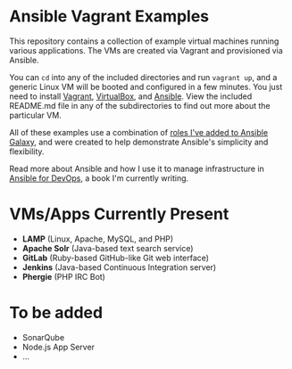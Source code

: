 # Ansible Vagrant Examples

This repository contains a collection of example virtual machines running various applications. The VMs are created via Vagrant and provisioned via Ansible.

You can `cd` into any of the included directories and run `vagrant up`, and a generic Linux VM will be booted and configured in a few minutes. You just need to install [Vagrant](http://vagrantup.com/), [VirtualBox](https://www.virtualbox.org/), and [Ansible](http://www.ansible.com/). View the included README.md file in any of the subdirectories to find out more about the particular VM.

All of these examples use a combination of [roles I've added to Ansible Galaxy](https://servercheck.in/blog/using-ansible-galaxy), and were created to help demonstrate Ansible's simplicity and flexibility.

Read more about Ansible and how I use it to manage infrastructure in [Ansible for DevOps](http://ansiblefordevops.com/), a book I'm currently writing.

# VMs/Apps Currently Present

  - **LAMP** (Linux, Apache, MySQL, and PHP)
  - **Apache Solr** (Java-based text search service)
  - **GitLab** (Ruby-based GitHub-like Git web interface)
  - **Jenkins** (Java-based Continuous Integration server)
  - **Phergie** (PHP IRC Bot)

# To be added

  - SonarQube
  - Node.js App Server
  - ...
